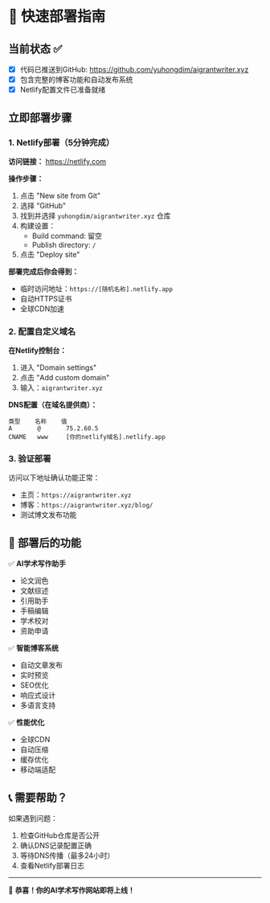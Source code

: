 # 🚀 快速部署指南

## 当前状态 ✅
- [x] 代码已推送到GitHub: https://github.com/yuhongdim/aigrantwriter.xyz
- [x] 包含完整的博客功能和自动发布系统
- [x] Netlify配置文件已准备就绪

## 立即部署步骤

### 1. Netlify部署（5分钟完成）

**访问链接：** https://netlify.com

**操作步骤：**
1. 点击 "New site from Git"
2. 选择 "GitHub" 
3. 找到并选择 `yuhongdim/aigrantwriter.xyz` 仓库
4. 构建设置：
   - Build command: 留空
   - Publish directory: `/`
5. 点击 "Deploy site"

**部署完成后你会得到：**
- 临时访问地址：`https://[随机名称].netlify.app`
- 自动HTTPS证书
- 全球CDN加速

### 2. 配置自定义域名

**在Netlify控制台：**
1. 进入 "Domain settings"
2. 点击 "Add custom domain"
3. 输入：`aigrantwriter.xyz`

**DNS配置（在域名提供商）：**
```
类型    名称    值
A       @       75.2.60.5
CNAME   www     [你的netlify域名].netlify.app
```

### 3. 验证部署

访问以下地址确认功能正常：
- 主页：`https://aigrantwriter.xyz`
- 博客：`https://aigrantwriter.xyz/blog/`
- 测试博文发布功能

## 🎯 部署后的功能

✅ **AI学术写作助手**
- 论文润色
- 文献综述
- 引用助手
- 手稿编辑
- 学术校对
- 资助申请

✅ **智能博客系统**
- 自动文章发布
- 实时预览
- SEO优化
- 响应式设计
- 多语言支持

✅ **性能优化**
- 全球CDN
- 自动压缩
- 缓存优化
- 移动端适配

## 📞 需要帮助？

如果遇到问题：
1. 检查GitHub仓库是否公开
2. 确认DNS记录配置正确
3. 等待DNS传播（最多24小时）
4. 查看Netlify部署日志

---
🎉 **恭喜！你的AI学术写作网站即将上线！**